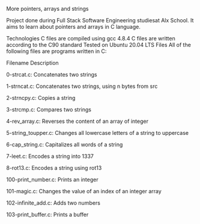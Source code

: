 More pointers, arrays and strings

Project done during Full Stack Software Engineering studiesat Alx School. It aims to learn about pointers and arrays in C language.

Technologies
C files are compiled using gcc 4.8.4
C files are written according to the C90 standard
Tested on Ubuntu 20.04 LTS
Files
All of the following files are programs written in C:

Filename	Description

0-strcat.c:	Concatenates two strings

1-strncat.c:	Concatenates two strings, using n bytes from src

2-strncpy.c:	Copies a string

3-strcmp.c:	Compares two strings

4-rev_array.c:	Reverses the content of an array of integer

5-string_toupper.c:	Changes all lowercase letters of a string to uppercase

6-cap_string.c:	Capitalizes all words of a string

7-leet.c:	Encodes a string into 1337

8-rot13.c:	Encodes a string using rot13

100-print_number.c:	Prints an integer

101-magic.c:	Changes the value of an index of an integer array

102-infinite_add.c:	Adds two numbers

103-print_buffer.c:	Prints a buffer
